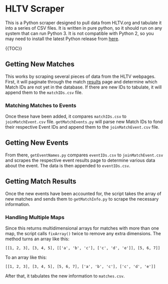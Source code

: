 # HLTV Scraper

This is a Python scraper designed to pull data from HLTV.org and tabulate it into a series of CSV files. It is written in pure python, so it should run on any system that can run Python 3. It is not compatible with Python 2, so you may need to install the latest Python release from [here](https://www.python.org/downloads/).

{{TOC}}

## Getting New Matches

This works by scraping several pieces of data from the HLTV webpages. First, it will paginate through the match [results](https://www.hltv.org/results) page and determine which Match IDs are not yet in the database. If there are new IDs to tabulate, it will append them to the `matchIDs.csv` file. 

### Matching Matches to Events

Once these have been added, it compares `matchIDs.csv` to `joinMatchEvent.csv` file. `getMatchEvents.py` will parse new Match IDs to fond their respective Event IDs and append them to the `joinMatchEvent.csv` file. 

## Getting New Events

From there, `getEventNames.py` compares `eventIDs.csv` to `joinMatchEvent.csv` and scrapes the respective event results page to determine various data about the event. The data is then appended to `eventIDs.csv`. 

## Getting Match Results

Once the new events have been accounted for, the script takes the array of new matches and sends them to `getMatchInfo.py` to scrape the necessary information. 

### Handling Multiple Maps

Since this returns multidimensional arrays for matches with more than one map, the script calls `fixArray()` twice to remove any extra dimensions. The method turns an array like this:

	[[1, 2, 3], [3, 4, 5], [['a', 'b', 'c'], ['c', 'd', 'e']], [5, 6, 7]]
 
 To an array like this:
 
	[[1, 2, 3], [3, 4, 5], [5, 6, 7], ['a', 'b', 'c'], ['c', 'd', 'e']]
 
 After that, it tabulates the new information to `matches.csv`.